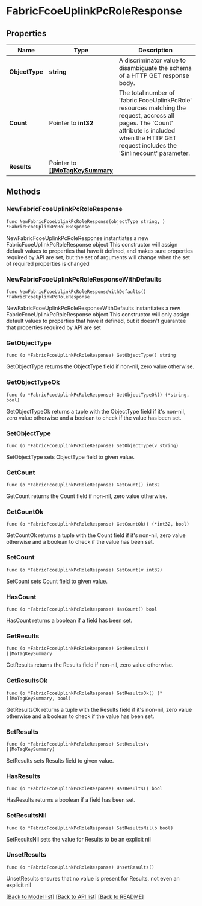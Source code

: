 # FabricFcoeUplinkPcRoleResponse

## Properties

Name | Type | Description | Notes
------------ | ------------- | ------------- | -------------
**ObjectType** | **string** | A discriminator value to disambiguate the schema of a HTTP GET response body. | 
**Count** | Pointer to **int32** | The total number of &#39;fabric.FcoeUplinkPcRole&#39; resources matching the request, accross all pages. The &#39;Count&#39; attribute is included when the HTTP GET request includes the &#39;$inlinecount&#39; parameter. | [optional] 
**Results** | Pointer to [**[]MoTagKeySummary**](MoTagKeySummary.md) |  | [optional] 

## Methods

### NewFabricFcoeUplinkPcRoleResponse

`func NewFabricFcoeUplinkPcRoleResponse(objectType string, ) *FabricFcoeUplinkPcRoleResponse`

NewFabricFcoeUplinkPcRoleResponse instantiates a new FabricFcoeUplinkPcRoleResponse object
This constructor will assign default values to properties that have it defined,
and makes sure properties required by API are set, but the set of arguments
will change when the set of required properties is changed

### NewFabricFcoeUplinkPcRoleResponseWithDefaults

`func NewFabricFcoeUplinkPcRoleResponseWithDefaults() *FabricFcoeUplinkPcRoleResponse`

NewFabricFcoeUplinkPcRoleResponseWithDefaults instantiates a new FabricFcoeUplinkPcRoleResponse object
This constructor will only assign default values to properties that have it defined,
but it doesn't guarantee that properties required by API are set

### GetObjectType

`func (o *FabricFcoeUplinkPcRoleResponse) GetObjectType() string`

GetObjectType returns the ObjectType field if non-nil, zero value otherwise.

### GetObjectTypeOk

`func (o *FabricFcoeUplinkPcRoleResponse) GetObjectTypeOk() (*string, bool)`

GetObjectTypeOk returns a tuple with the ObjectType field if it's non-nil, zero value otherwise
and a boolean to check if the value has been set.

### SetObjectType

`func (o *FabricFcoeUplinkPcRoleResponse) SetObjectType(v string)`

SetObjectType sets ObjectType field to given value.


### GetCount

`func (o *FabricFcoeUplinkPcRoleResponse) GetCount() int32`

GetCount returns the Count field if non-nil, zero value otherwise.

### GetCountOk

`func (o *FabricFcoeUplinkPcRoleResponse) GetCountOk() (*int32, bool)`

GetCountOk returns a tuple with the Count field if it's non-nil, zero value otherwise
and a boolean to check if the value has been set.

### SetCount

`func (o *FabricFcoeUplinkPcRoleResponse) SetCount(v int32)`

SetCount sets Count field to given value.

### HasCount

`func (o *FabricFcoeUplinkPcRoleResponse) HasCount() bool`

HasCount returns a boolean if a field has been set.

### GetResults

`func (o *FabricFcoeUplinkPcRoleResponse) GetResults() []MoTagKeySummary`

GetResults returns the Results field if non-nil, zero value otherwise.

### GetResultsOk

`func (o *FabricFcoeUplinkPcRoleResponse) GetResultsOk() (*[]MoTagKeySummary, bool)`

GetResultsOk returns a tuple with the Results field if it's non-nil, zero value otherwise
and a boolean to check if the value has been set.

### SetResults

`func (o *FabricFcoeUplinkPcRoleResponse) SetResults(v []MoTagKeySummary)`

SetResults sets Results field to given value.

### HasResults

`func (o *FabricFcoeUplinkPcRoleResponse) HasResults() bool`

HasResults returns a boolean if a field has been set.

### SetResultsNil

`func (o *FabricFcoeUplinkPcRoleResponse) SetResultsNil(b bool)`

 SetResultsNil sets the value for Results to be an explicit nil

### UnsetResults
`func (o *FabricFcoeUplinkPcRoleResponse) UnsetResults()`

UnsetResults ensures that no value is present for Results, not even an explicit nil

[[Back to Model list]](../README.md#documentation-for-models) [[Back to API list]](../README.md#documentation-for-api-endpoints) [[Back to README]](../README.md)


